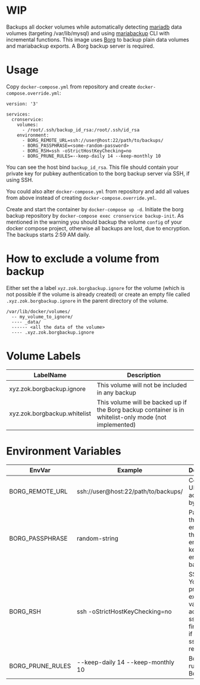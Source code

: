 WIP
====

Backups all docker volumes while automatically detecting [mariadb](https://hub.docker.com/_/mariadb) data volumes
(targeting /var/lib/mysql) and using [mariabackup](https://mariadb.com/kb/en/library/mariabackup-options/) CLI with incremental functions.
This image uses [Borg](https://www.borgbackup.org/) to backup plain data volumes and mariabackup exports. A Borg backup server is
required.

Usage
===
Copy `docker-compose.yml` from repository and create `docker-compose.override.yml`:
```
version: '3'

services:
  cronservice:
    volumes:
      - /root/.ssh/backup_id_rsa:/root/.ssh/id_rsa
    environment:
      - BORG_REMOTE_URL=ssh://user@host:22/path/to/backups/ 
      - BORG_PASSPHRASE=<some-random-password>
      - BORG_RSH=ssh -oStrictHostKeyChecking=no
      - BORG_PRUNE_RULES=--keep-daily 14 --keep-monthly 10
```

You can see the host bind `backup_id_rsa`. This file should contain your private key for pubkey authentication to the borg backup
server via SSH, if using SSH.

You could also alter `docker-compose.yml` from repository and add all values from above instead of
creating `docker-compose.override.yml`.

Create and start the container by `docker-compose up -d`.
Initiate the borg backup repository by `docker-compose exec cronservice backup-init`.
As mentioned in the warning you should backup the volume `config` of your docker compose project, otherwise all backups are lost,
due to encryption.
The backups starts 2:59 AM daily.

How to exclude a volume from backup
====
Either set the a label `xyz.zok.borgbackup.ignore` for the volume (which is not possible if the volume is already created) or 
create an empty file called `.xyz.zok.borgbackup.ignore` in the parent directory of the volume.
```
/var/lib/docker/volumes/
  -- my_volume_to_ignore/
  ---- _data/
  ------ <all the data of the volume>
  ---- .xyz.zok.borgbackup.ignore
```

Volume Labels
====

LabelName | Description
--- | ---
xyz.zok.borgbackup.ignore | This volume will not be included in any backup
xyz.zok.borgbackup.whitelist | This volume will be backed up if the Borg backup container is in whitelist-only mode (not implemented)



Environment Variables
====

EnvVar | Example | Description
--- | --- | ---
BORG_REMOTE_URL | ssh://user@host:22/path/to/backups/ | Connection URL accepted by Borg
BORG_PASSPHRASE | random-string | Passphrase that encrypts the encryption keys which encrypt the backups.
BORG_RSH | ssh -oStrictHostKeyChecking=no | SSH invoke. You should provide example value to accept the ssh fingerprint, if using ssh:// remote URL
BORG_PRUNE_RULES | --keep-daily 14 --keep-monthly 10 | Borg prune rules. See Borg doc.
